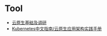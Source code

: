 # Tool

- [云原生基础及调研](https://int64ago.org/2019/11/25/%E4%BA%91%E5%8E%9F%E7%94%9F%E5%9F%BA%E7%A1%80%E5%8F%8A%E8%B0%83%E7%A0%94/)
- [Kubernetes中文指南/云原生应用架构实践手册](https://jimmysong.io/kubernetes-handbook/)

